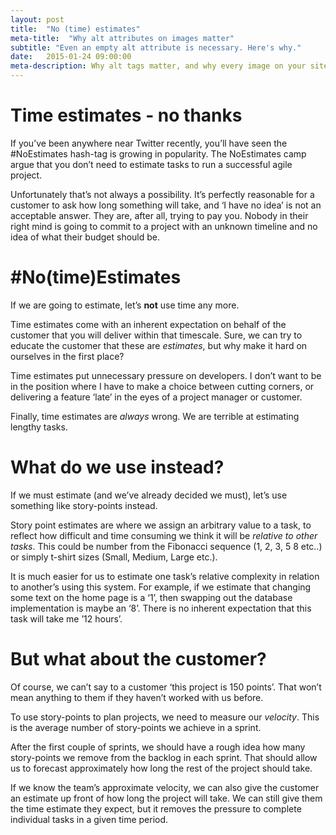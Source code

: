 ```yaml
---
layout: post
title:  "No (time) estimates"
meta-title:  "Why alt attributes on images matter"
subtitle: "Even an empty alt attribute is necessary. Here's why."
date:   2015-01-24 09:00:00
meta-description: Why alt tags matter, and why every image on your site should have one.
---
```


# Time estimates - no thanks



If you’ve been anywhere near Twitter recently, you’ll have seen the #NoEstimates hash-tag is growing in popularity. The NoEstimates camp argue that you don’t need to estimate tasks to run a successful agile project.

Unfortunately that’s not always a possibility. It’s perfectly reasonable for a customer to ask how long something will take, and ‘I have no idea’ is not an acceptable answer. They are, after all, trying to pay you. Nobody in their right mind is going to commit to a project with an unknown timeline and no idea of what their budget should be.


# #No(time)Estimates

If we are going to estimate, let’s **not** use time any more.

Time estimates come with an inherent expectation on behalf of the customer that you will deliver within that timescale. Sure, we can try to educate the customer that these are *estimates*, but why make it hard on ourselves in the first place?

Time estimates put unnecessary pressure on developers. I don’t want to be in the position where I have to make a choice between  cutting corners, or delivering a feature ‘late’ in the eyes of a project manager or customer.

Finally, time estimates are *always* wrong. We are terrible at estimating lengthy tasks.


# What do we use instead?

If we must estimate (and we’ve already decided we must), let’s use something like story-points instead.

Story point estimates are where we assign an arbitrary value to a task, to reflect how difficult and time consuming we think it will be *relative to other tasks*. This could be number from the Fibonacci sequence (1, 2, 3, 5 8 etc..) or simply t-shirt sizes (Small, Medium, Large etc.).

It is much easier for us to estimate one task’s relative complexity in relation to another’s using this system. For example, if we estimate that changing some text on the home page is a ‘1’, then swapping out the database implementation is maybe an ‘8’. There is no inherent expectation that this task will take me ’12 hours’.

# But what about the customer?

Of course, we can’t say to a customer ‘this project is 150 points’. That won’t mean anything to them if they haven’t worked with us before. 

To use story-points to plan projects, we need to measure our *velocity*. This is the average number of story-points we achieve in a sprint.

After the first couple of sprints, we should have a rough idea how many story-points we remove from the backlog in each sprint. That should allow us to forecast approximately how long the rest of the project should take.

If we know the team’s approximate velocity, we can also give the customer an estimate up front of how long the project will take.  We can still give them the time estimate they expect, but it removes the pressure to complete individual tasks in a given time period.
